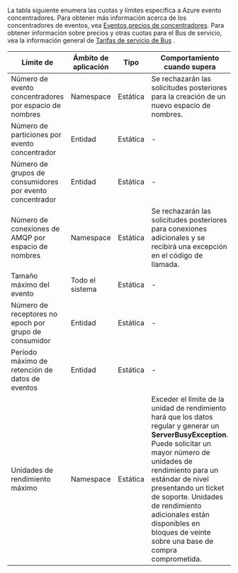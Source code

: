 La tabla siguiente enumera las cuotas y límites específica a Azure evento concentradores. Para obtener más información acerca de los concentradores de eventos, vea [Eventos precios de concentradores](https://azure.microsoft.com/pricing/details/event-hubs/). Para obtener información sobre precios y otras cuotas para el Bus de servicio, vea la información general de [Tarifas de servicio de Bus](https://azure.microsoft.com/pricing/details/service-bus/) .

| Límite de                                            | Ámbito de aplicación       | Tipo   | Comportamiento cuando supera                                                                                                 | Valor    |
|--------------------------------------------------|-------------|--------|------------------------------------------------------------------------------------------------------------------------|----------|
| Número de evento concentradores por espacio de nombres               | Namespace   | Estática | Se rechazarán las solicitudes posteriores para la creación de un nuevo espacio de nombres.                                                  | 10       |
| Número de particiones por evento concentrador               | Entidad      | Estática |  -                                                                                                                      | 32       |
| Número de grupos de consumidores por evento concentrador          | Entidad      | Estática |  -                                                                                                                      | 20       |
| Número de conexiones de AMQP por espacio de nombres         | Namespace   | Estática | Se rechazarán las solicitudes posteriores para conexiones adicionales y se recibirá una excepción en el código de llamada. | 5.000    |
| Tamaño máximo del evento                               | Todo el sistema | Estática |  -                                                                                                                      | 256KB    |
| Número de receptores no epoch por grupo de consumidor | Entidad      | Estática |  -                                                                                                                      | 5        |
| Período máximo de retención de datos de eventos           | Entidad      | Estática |  -                                                                                                                      | 1-7 días |
| Unidades de rendimiento máximo           | Namespace      | Estática | Exceder el límite de la unidad de rendimiento hará que los datos regular y generar un **ServerBusyException**. Puede solicitar un mayor número de unidades de rendimiento para un estándar de nivel presentando un ticket de soporte. Unidades de rendimiento adicionales están disponibles en bloques de veinte sobre una base de compra comprometida.                                                                                                                       | 20 |
